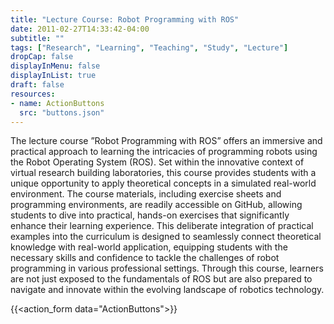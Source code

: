 ```yaml
---
title: "Lecture Course: Robot Programming with ROS"
date: 2011-02-27T14:33:42-04:00
subtitle: ""
tags: ["Research", "Learning", "Teaching", "Study", "Lecture"]
dropCap: false
displayInMenu: false
displayInList: true
draft: false
resources:
- name: ActionButtons
  src: "buttons.json"
---
```


The lecture course ”Robot Programming with ROS” offers an immersive and
practical approach to learning the intricacies of programming robots using the Robot
Operating System (ROS). Set within the innovative context of virtual research
building laboratories, this course provides students with a unique opportunity to
apply theoretical concepts in a simulated real-world environment. The course
materials, including exercise sheets and programming environments, are readily
accessible on GitHub, allowing students to dive into practical, hands-on exercises
that significantly enhance their learning experience. This deliberate integration of
practical examples into the curriculum is designed to seamlessly connect theoretical
knowledge with real-world application, equipping students with the necessary skills
and confidence to tackle the challenges of robot programming in various professional
settings. Through this course, learners are not just exposed to the fundamentals of
ROS but are also prepared to navigate and innovate within the evolving landscape of
robotics technology.


{{<action_form data="ActionButtons">}}

<!--more-->

